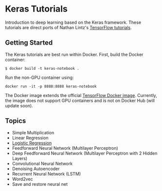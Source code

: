 # Keras Tutorials

Introduction to deep learning based on the Keras framework. These tutorials are direct ports of Nathan Lintz's [TensorFlow tutorials](https://github.com/nlintz/TensorFlow-Tutorials).

## Getting Started

The Keras tutorials are best run within Docker.  First, build the Docker container:

```
$ docker build -t keras-notebook .
```

Run the non-GPU container using:

```
docker run -it -p 8888:8888 keras-notebook
```

The Docker image extends the official [TensorFlow Docker image](https://github.com/tensorflow/tensorflow/tree/master/tensorflow/tools/docker). Currently, the image does not support GPU containers and is not on Docker Hub (will update soon).

## Topics

* Simple Multiplication
* Linear Regression
* [Logistic Regression](https://github.com/ramhiser/Keras-Tutorials/blob/master/02_logistic_regression.ipynb)
* Feedforward Neural Network (Multilayer Perceptron)
* Deep Feedforward Neural Network (Multilayer Perceptron with 2 Hidden Layers)
* Convolutional Neural Network
* Denoising Autoencoder
* Recurrent Neural Network (LSTM)
* Word2vec
* Save and restore neural net
